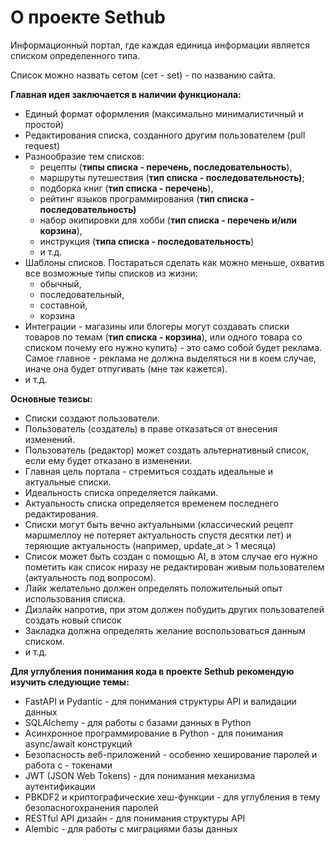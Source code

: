 # О проекте Sethub

Информационный портал, где каждая единица информации является списком определенного типа. 

Список можно назвать сетом (сет - set) - по названию сайта.

**Главная идея заключается в наличии функционала:** 

- Единый формат оформления (максимально минималистичный и простой)
- Редактирования списка, созданного другим пользователем (pull request)
- Разнообразие тем списков:
    - рецепты (**типы списка - перечень, последовательность**),
    - маршруты путешествия (**тип списка - последовательность)**;
    - подборка книг (**тип списка - перечень**),
    - рейтинг языков программирования (**тип списка - последовательность)**
    - набор экипировки для хобби (**тип списка - перечень и/или корзина**),
    - инструкция (**типа списка - последовательность**)
    - и т.д.
- Шаблоны списков. Постараться сделать как можно меньше, охватив все возможные типы списков из жизни:
    - обычный,
    - последовательный,
    - составной,
    - корзина
- Интеграции - магазины или блогеры могут создавать списки товаров по темам (**тип списка - корзина**), или одного товара со списком почему его нужно купить) - это само собой будет реклама. Самое главное - реклама не должна выделяться ни в коем случае, иначе она будет отпугивать (мне так кажется).
- и т.д.

**Основные тезисы:**

- Списки создают пользователи.
- Пользователь (создатель) в праве отказаться от внесения изменений.
- Пользователь (редактор) может создать альтернативный список, если ему будет отказано в изменении.
- Главная цель портала - стремиться создать идеальные и актуальные списки.
- Идеальность списка определяется лайками.
- Актуальность списка определяется временем последнего редактирования.
- Списки могут быть вечно актуальными (классический рецепт маршмеллоу не потеряет актуальность спустя десятки лет) и теряющие актуальность (например, update_at > 1 месяца)
- Список может быть создан с помощью AI, в этом случае его нужно пометить как список ниразу не редактирован живым пользователем (актуальность под вопросом).
- Лайк желательно должен определять положительный опыт использования списка.
- Дизлайк напротив, при этом должен побудить других пользователей создать новый список
- Закладка должна определять желание воспользоваться данным списком.
- и т.д.

**Для углубления понимания кода в проекте Sethub рекомендую изучить следующие темы:**

- FastAPI и Pydantic - для понимания структуры API и валидации данных
- SQLAlchemy - для работы с базами данных в Python
- Асинхронное программирование в Python - для понимания async/await конструкций
- Безопасность веб-приложений - особенно хеширование паролей и работа с - токенами
- JWT (JSON Web Tokens) - для понимания механизма аутентификации
- PBKDF2 и криптографические хеш-функции - для углубления в тему безопасногохранения паролей
- RESTful API дизайн - для понимания структуры API
- Alembic - для работы с миграциями базы данных